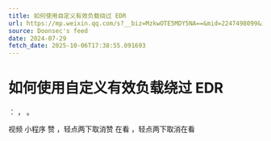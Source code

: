```yaml
---
title: 如何使用自定义有效负载绕过 EDR
url: https://mp.weixin.qq.com/s?__biz=MzkwOTE5MDY5NA==&mid=2247498099&idx=1&sn=4e06ae3db79c0811a1f655bf9807ab72
source: Doonsec's feed
date: 2024-07-29
fetch_date: 2025-10-06T17:38:55.091693
---
```


# 如何使用自定义有效负载绕过 EDR

：
，
。

视频
小程序
赞
，轻点两下取消赞
在看
，轻点两下取消在看